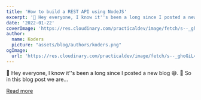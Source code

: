 ```yaml
---
title: 'How to build a REST API using NodeJS'
excerpt: '👋 Hey everyone, I know it''s been a long since I posted a new blog 😅. 👀 So in this blog post we are...'
date: '2022-01-22'
coverImage: 'https://res.cloudinary.com/practicaldev/image/fetch/s--_ghoGiL4--/c_imagga_scale,f_auto,fl_progressive,h_420,q_auto,w_1000/https://dev-to-uploads.s3.amazonaws.com/uploads/articles/gyrh0lfaycz8s8goqrf5.png'
author:
  name: Koders
  picture: "assets/blog/authors/koders.png"
ogImage:
  url: 'https://res.cloudinary.com/practicaldev/image/fetch/s--_ghoGiL4--/c_imagga_scale,f_auto,fl_progressive,h_420,q_auto,w_1000/https://dev-to-uploads.s3.amazonaws.com/uploads/articles/gyrh0lfaycz8s8goqrf5.png'
---
```


👋 Hey everyone, I know it''s been a long since I posted a new blog 😅. 👀 So in this blog post we are...

[Read more](https://dev.to/kira272921/how-to-build-a-rest-api-using-nodejs-19ai)
